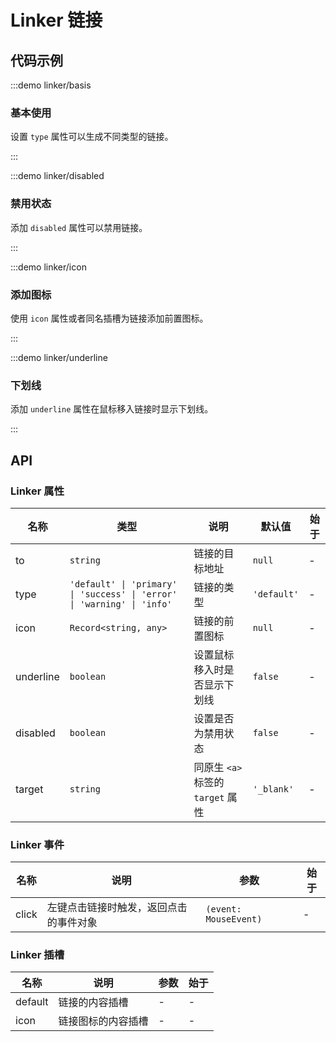 # Linker 链接

## 代码示例

:::demo linker/basis

### 基本使用

设置 `type` 属性可以生成不同类型的链接。

:::

:::demo linker/disabled

### 禁用状态

添加 `disabled` 属性可以禁用链接。

:::

:::demo linker/icon

### 添加图标

使用 `icon` 属性或者同名插槽为链接添加前置图标。

:::

:::demo linker/underline

### 下划线

添加 `underline` 属性在鼠标移入链接时显示下划线。

:::

## API

### Linker 属性

| 名称      | 类型                                                                    | 说明                              | 默认值      | 始于 |
| --------- | ----------------------------------------------------------------------- | --------------------------------- | ----------- | ---- |
| to        | `string`                                                                | 链接的目标地址                    | `null`      | -    |
| type      | `'default' \| 'primary' \| 'success' \| 'error' \| 'warning' \| 'info'` | 链接的类型                        | `'default'` | -    |
| icon      | `Record<string, any>`                                                   | 链接的前置图标                    | `null`      | -    |
| underline | `boolean`                                                               | 设置鼠标移入时是否显示下划线      | `false`     | -    |
| disabled  | `boolean`                                                               | 设置是否为禁用状态                | `false`     | -    |
| target    | `string`                                                                | 同原生 `<a>` 标签的 `target` 属性 | `'_blank'`  | -    |

### Linker 事件

| 名称  | 说明                                   | 参数                  | 始于 |
| ----- | -------------------------------------- | --------------------- | ---- |
| click | 左键点击链接时触发，返回点击的事件对象 | `(event: MouseEvent)` | -    |

### Linker 插槽

| 名称    | 说明               | 参数 | 始于 |
| ------- | ------------------ | ---- | ---- |
| default | 链接的内容插槽     | -    | -    |
| icon    | 链接图标的内容插槽 | -    | -    |
